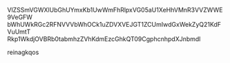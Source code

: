 VlZSSmVGWXlUbGhUYmxKb1UwWmFhRlpxVG05aU1XeHhVMnR3VVZWWE9VeGFW
bWhUWkRGc2RFNVVVbWhOCk1uZDVXVEJGT1ZCUmIwdGxWekZyQ21KdFVuUmtT
Rkp1WkdjOVBRb0tabmhzZVhKdmEzcGhkQT09CgphcnhpdXJnbmdl

reinagkqos